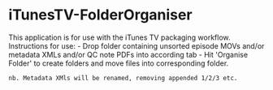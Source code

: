 # iTunesTV-FolderOrganiser

This application is for use with the iTunes TV packaging workflow.
Instructions for use:
    - Drop folder containing unsorted episode MOVs and/or metadata XMLs and/or QC note PDFs into according tab
    - Hit 'Organise Folder' to create folders and move files into corresponding folder.

    nb. Metadata XMls will be renamed, removing appended 1/2/3 etc.
